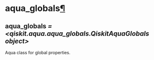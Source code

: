 # aqua\_globals[¶](#aqua-globals "Permalink to this headline")

## aqua\_globals *= \<qiskit.aqua.aqua\_globals.QiskitAquaGlobals object>*

Aqua class for global properties.
